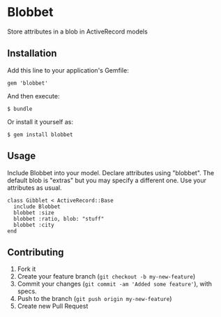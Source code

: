 # Blobbet

Store attributes in a blob in ActiveRecord models

## Installation

Add this line to your application's Gemfile:

    gem 'blobbet'

And then execute:

    $ bundle

Or install it yourself as:

    $ gem install blobbet

## Usage

Include Blobbet into your model.
Declare attributes using "blobbet". The default blob is "extras" but you may specify a different one.
Use your attributes as usual.

    class Gibblet < ActiveRecord::Base
      include Blobbet
      blobbet :size
      blobbet :ratio, blob: "stuff"
      blobbet :city
    end

## Contributing

1. Fork it
2. Create your feature branch (`git checkout -b my-new-feature`)
3. Commit your changes (`git commit -am 'Added some feature'`), with specs.
4. Push to the branch (`git push origin my-new-feature`)
5. Create new Pull Request
